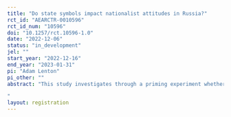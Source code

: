 ```yaml
---
title: "Do state symbols impact nationalist attitudes in Russia?"
rct_id: "AEARCTR-0010596"
rct_id_num: "10596"
doi: "10.1257/rct.10596-1.0"
date: "2022-12-06"
status: "in_development"
jel: ""
start_year: "2022-12-16"
end_year: "2023-01-31"
pi: "Adam Lenton"
pi_other: ""
abstract: "This study investigates through a priming experiment whether political symbols - in this case, country flags - influence nationalist attitudes. Apart from a control group, which is not shown any symbols, four randomly selected subsets of individuals in the study are primed by being shown a variety of flags: first, the Russian flag; second, the flag of the Soviet Union; third, the flag of the European Union; and fourth, the United States flag. The study will then assess whether these primes drive different levels of nationalist attitudes among respondents through a grid question. The study will also explore whether effects vary by nationalist attitudes measured prior to the experiment in the same survey, as well as by key demographics such as age, ethnicity, gender, income, and party support. 
"
layout: registration
---
```


